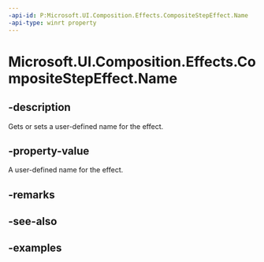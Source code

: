 ```yaml
---
-api-id: P:Microsoft.UI.Composition.Effects.CompositeStepEffect.Name
-api-type: winrt property
---
```


<!-- Property syntax.
public string Name { get;  set; }
-->

# Microsoft.UI.Composition.Effects.CompositeStepEffect.Name

## -description
Gets or sets a user-defined name for the effect.

## -property-value
A user-defined name for the effect.

## -remarks

## -see-also

## -examples

